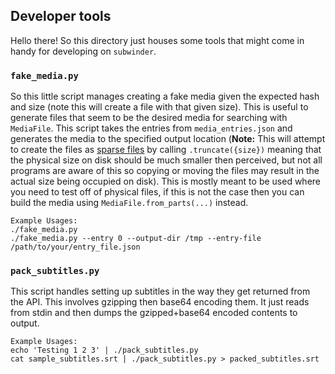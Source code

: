 ## Developer tools

Hello there! So this directory just houses some tools that might come in handy for developing on `subwinder`.

### `fake_media.py`

So this little script manages creating a fake media given the expected hash and size (note this will create a file with that given size). This is useful to generate files that seem to be the desired media for searching with `MediaFile`. This script takes the entries from `media_entries.json` and generates the media to the specified output location (**Note:** This will attempt to create the files as [sparse files](https://en.wikipedia.org/wiki/Sparse_file) by calling `.truncate({size})` meaning that the physical size on disk should be much smaller then perceived, but not all programs are aware of this so copying or moving the files may result in the actual size being occupied on disk). This is mostly meant to be used where you need to test off of physical files, if this is not the case then you can build the media using `MediaFile.from_parts(...)` instead.

```text
Example Usages:
./fake_media.py
./fake_media.py --entry 0 --output-dir /tmp --entry-file /path/to/your/entry_file.json
```

### `pack_subtitles.py`

This script handles setting up subtitles in the way they get returned from the API. This involves gzipping then base64 encoding them. It just reads from stdin and then dumps the gzipped+base64 encoded contents to output.

```text
Example Usages:
echo 'Testing 1 2 3' | ./pack_subtitles.py
cat sample_subtitles.srt | ./pack_subtitles.py > packed_subtitles.srt
```
